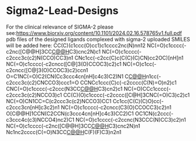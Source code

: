 # Sigma2-Lead-Designs
For the clinical relevance of SIGMA-2 please see:https://www.biorxiv.org/content/10.1101/2024.02.16.578765v1.full.pdf
pdb files of the designed ligands complexed with sigma-2 uploaded
SMILES will be added here:
CC(C)(c1ccc(O)cc1)c1cccc2nc(N)nn12
NC(=O)c1cccc(-c2nc([C@@H]3CC[C@@H](O)C3)cnc2N)c1
NC(=O)c1cccc(-c2ccc3c(c2)N(CCO)CC3)n1
CNc1cc(-c2cc(C)c(C(C)(C)CN)cc2OC)[nH]n1
NC(=O)c1cccc(-c2cncc([C@]3(O)CCOC3)c2)c1
NC(=O)c1cc(-c2cncc([C@]3(O)CCOC3)c2)ccn1
O=C1NC(=O)C2(CN(Cc3ccc4cn[nH]c4c3)C2)N1
C[C@@H](O)n1cc(-c2ccc3c(c2)CNCCO3)ccc1=O
CCNCc1ccc(C)c(-c2cccc(C(N)=O)n2)c1
CNC(=O)c1cccc(-c2ccc(N3CC[C@@H](O)C3)cn2)c1
NC(=O)CCc1cccc(-c2ccc3c(c2)NCCO3)c1
CC(C)(O)c1cccc(-c2cccc([C@H]3CNC(=O)C3)c2)c1
NC(=O)CN1CC=C(c2ccc3c(c2)NCCO3)CC1
Cc1cc(C(C)(C)O)cc(-c2ccc3cn[nH]c3c2)n1
NC(=O)c1cccc(-c2cncc(C3(O)CCOCC3)c2)n1
O[C@@H]1CCN(C2CCN(c3ccc4cn[nH]c4c3)CC2)C1
OC1CN(c2ccc(-c3ccc4c(c3)NCCO4)nc2)C1
NC(=O)c1cccc(-c2ccnc(N3CCC(N)CC3)c2)n1
NC(=O)c1cccc(-c2nc([C@@H]3CC[C@@H](O)C3)cnc2N)n1
Nc1nc2cccc(C(=O)N3CC[C@@H](O)C(F)(F)C3)n2n1
